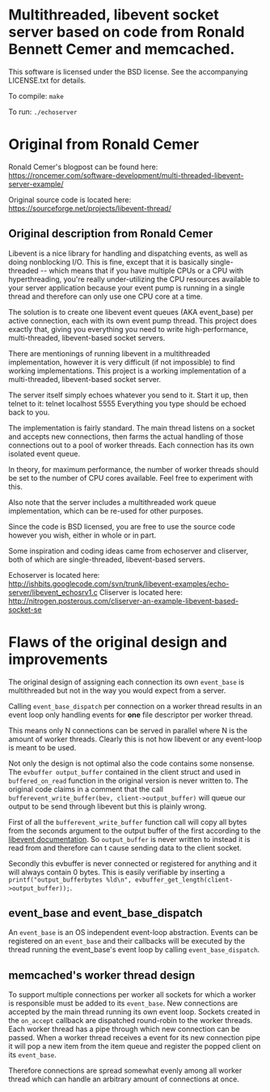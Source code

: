 # Multithreaded, libevent socket server based on code from Ronald Bennett Cemer and memcached.

This software is licensed under the BSD license.
See the accompanying LICENSE.txt for details.

To compile: `make`

To run: `./echoserver`

# Original from Ronald Cemer

Ronald Cemer's blogpost can be found here: https://roncemer.com/software-development/multi-threaded-libevent-server-example/

Original source code is located here: https://sourceforge.net/projects/libevent-thread/

## Original description from Ronald Cemer

Libevent is a nice library for handling and dispatching events, as well as doing nonblocking I/O.  This is fine, except that it is basically single-threaded -- which means that if you have multiple CPUs or a CPU with hyperthreading, you're really under-utilizing the CPU resources available to your server application because your event pump is running in a single thread and therefore can only use one CPU core at a time.

The solution is to create one libevent event queues (AKA event_base) per active connection, each with its own event pump thread.  This project does exactly that, giving you everything you need to write high-performance, multi-threaded, libevent-based socket servers.

There are mentionings of running libevent in a multithreaded implementation, however it is very difficult (if not impossible) to find working implementations.  This project is a working implementation of a multi-threaded, libevent-based socket server.

The server itself simply echoes whatever you send to it.  Start it up, then telnet to it:
    telnet localhost 5555
Everything you type should be echoed back to you.

The implementation is fairly standard.  The main thread listens on a socket and accepts new connections, then farms the actual handling of those connections out to a pool of worker threads.  Each connection has its own isolated event queue.

In theory, for maximum performance, the number of worker threads should be set to the number of CPU cores available.  Feel free to experiment with this.

Also note that the server includes a multithreaded work queue implementation, which can be re-used for other purposes.

Since the code is BSD licensed, you are free to use the source code however you wish, either in whole or in part.

Some inspiration and coding ideas came from echoserver and cliserver, both of which are single-threaded, libevent-based servers.

Echoserver is located here: http://ishbits.googlecode.com/svn/trunk/libevent-examples/echo-server/libevent_echosrv1.c
Cliserver is located here: http://nitrogen.posterous.com/cliserver-an-example-libevent-based-socket-se

# Flaws of the original design and improvements

The original design of assigning each connection its own `event_base` is multithreaded
but not in the way you would expect from a server.

Calling `event_base_dispatch` per connection on a worker thread results in
an event loop only handling events for __one__ file descriptor per worker thread.

This means only N connections can be served in parallel where N is the amount of worker threads.
Clearly this is not how libevent or any event-loop is meant to be used.

Not only the design is not optimal also the code contains some nonsense.
The `evbuffer output_buffer` contained in the client struct and used in `buffered_on_read`
function in the original version is never written to.
The original code claims in a comment that the call `bufferevent_write_buffer(bev, client->output_buffer)`
will queue our output to be send through libevent but this is plainly wrong.

First of all the `bufferevent_write_buffer` function call will copy all bytes from
the seconds argument to the output buffer of the first
according to the [libevent documentation](ihttps://www.seul.org/~nickm/libevent-book/Ref6_bufferevent.html).
So `output_buffer` is never written to instead it is read from and therefore can
t cause sending data to the client socket.

Secondly this evbuffer is never connected or registered for anything and it will always
contain 0 bytes. This is easily verifiable by inserting a
`printf("output_bufferbytes %ld\n", evbuffer_get_length(client->output_buffer));`.

## event_base and event_base_dispatch

An `event_base` is an OS independent event-loop abstraction.
Events can be registered on an `event_base` and their callbacks will be executed
by the thread running the event_base's event loop by calling `event_base_dispatch`.

## memcached's worker thread design

To support multiple connections per worker all sockets for which a worker is responsible
must be added to its `event_base`.
New connections are accepted by the main thread running its own event loop.
Sockets created in the `on_accept` callback are dispatched round-robin to
the worker threads.
Each worker thread has a pipe through which new connection can be passed.
When a worker thread receives a event for its new connection pipe it will
pop a new item from the item queue and register the popped client on its `event_base`.

Therefore connections are spread somewhat evenly among all worker thread
which can handle an arbitrary amount of connections at once.
